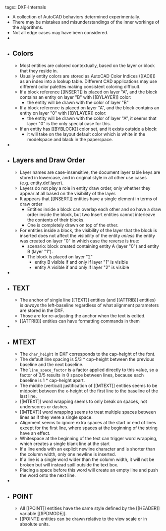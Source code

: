 tags:: DXF-Internals

- A collection of AutoCAD behaviors determined experimentally.
- There may be mistakes and misunderstandings of the inner workings of the algorithms.
- Not all edge cases may have been considered.
-
- ## Colors
	- Most entities are colored contextually, based on the layer or block that they reside in.
	- Usually entity colors are stored as AutoCAD Color Indices ([[ACI]]) as an index into a lookup table. Different CAD applications may use different color palettes making consistent coloring difficult.
	- If a block reference [[INSERT]] is placed on layer "A", and the block contains an entity on layer "B" with [[BYLAYER]] color:
		- the entity will be drawn with the color of layer "B"
	- If a block reference is placed on layer "A", and the block contains an entity on layer "0" with [[BYLAYER]] color:
		- the entity will be drawn with the color of layer "A", it seems that layer "0" is the only special case for this.
	- If an entity has [[BYBLOCK]] color set, and it exists outside a block:
		- it will take on the layout default color which is white in the modelspace and black in the paperspace.
-
- ## Layers and Draw Order
	- Layer names are case-insensitive, the document layer table keys are stored in lowercase, and in original style in all other use cases (e.g. entity.dxf.layer).
	- Layers do not play a role in entity draw order, only whether they appear at all based on the visibility of the layer.
	- It appears that [[INSERT]] entities have a single element in terms of draw order
		- Entities inside a block can overlap each other and so have a draw order inside the block, but two Insert entities cannot interleave the contents of their blocks.
		- One is completely drawn on top of the other.
	- For entities inside a block, the visibility of the layer that the block is inserted does not affect the visibility of the entity *unless* the entity was created on layer "0" in which case the reverse is true:
		- scenario: block created containing entity A (layer "0") and entity B (layer "1").
		- The block is placed on layer "2"
			- entity B visible if and only if layer "1" is visible
			- entity A visible if and only if layer "2" is visible
-
- ## TEXT
	- The anchor of single line [[TEXT]] entities (and [[ATTRIB]] entities) is *always* the left-baseline regardless of what alignment parameters are stored in the DXF.
	- Those are for re-adjusting the anchor when the text is edited.
	- [[ATTRIB]] entities can have formatting commands in them
-
- ## MTEXT
	- The `char_height` in DXF corresponds to the cap-height of the font.
	- The default line spacing is 5/3 * cap-height between the previous baseline and the next baseline.
	- The `line_space_factor` is a factor applied directly to this value, so a factor of 3/5 results in 0 space between lines, because each baseline is 1 * cap-height apart.
	- The middle (vertical) justification of [[MTEXT]] entities seems to be midpoint between the x-height of the first line to the baseline of the last line.
	- [[MTEXT]] word wrapping seems to only break on spaces, not underscores or dashes.
	- [[MTEXT]] word wrapping seems to treat multiple spaces between lines as if they were a single space.
	- Alignment seems to ignore extra spaces at the start or end of lines except for the first line, where spaces at the beginning of the string have an effect.
	- Whitespace at the beginning of the text can trigger word wrapping, which creates a single blank line at the start
	- If a line ends with an explicit newline character and is shorter than the column width, only one newline is inserted.
	- If a line is a single word wider than the column width, it will not be broken but will instead spill outside the text box.
	- Placing a space before this word will create an empty line and push the word onto the next line.
-
- ## POINT
	- All [[POINT]] entities have the same style defined by the [[HEADER]] variable [[$PDMODE]].
	- [[POINT]] entities can be drawn relative to the view scale or in absolute units.
